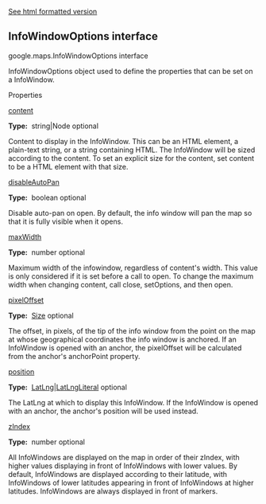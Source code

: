[See html formatted version](https://huasofoundries.github.io/google-maps-documentation/InfoWindowOptions.html)


InfoWindowOptions interface
---------------------------

google.maps.InfoWindowOptions interface

InfoWindowOptions object used to define the properties that can be set on a InfoWindow.

Properties

[content](#InfoWindowOptions.content)

**Type:**  string|Node optional

Content to display in the InfoWindow. This can be an HTML element, a plain-text string, or a string containing HTML. The InfoWindow will be sized according to the content. To set an explicit size for the content, set content to be a HTML element with that size.

[disableAutoPan](#InfoWindowOptions.disableAutoPan)

**Type:**  boolean optional

Disable auto-pan on open. By default, the info window will pan the map so that it is fully visible when it opens.

[maxWidth](#InfoWindowOptions.maxWidth)

**Type:**  number optional

Maximum width of the infowindow, regardless of content's width. This value is only considered if it is set before a call to open. To change the maximum width when changing content, call close, setOptions, and then open.

[pixelOffset](#InfoWindowOptions.pixelOffset)

**Type:**  [Size](Size.md) optional

The offset, in pixels, of the tip of the info window from the point on the map at whose geographical coordinates the info window is anchored. If an InfoWindow is opened with an anchor, the pixelOffset will be calculated from the anchor's anchorPoint property.

[position](#InfoWindowOptions.position)

**Type:**  [LatLng](LatLng.md)|[LatLngLiteral](LatLngLiteral.md) optional

The LatLng at which to display this InfoWindow. If the InfoWindow is opened with an anchor, the anchor's position will be used instead.

[zIndex](#InfoWindowOptions.zIndex)

**Type:**  number optional

All InfoWindows are displayed on the map in order of their zIndex, with higher values displaying in front of InfoWindows with lower values. By default, InfoWindows are displayed according to their latitude, with InfoWindows of lower latitudes appearing in front of InfoWindows at higher latitudes. InfoWindows are always displayed in front of markers.